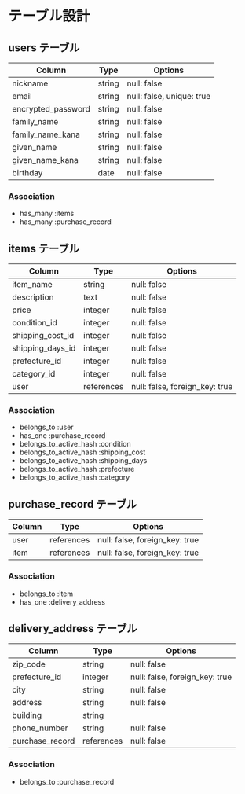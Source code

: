 # テーブル設計

## users テーブル

| Column             | Type   | Options                   |
| ------------------ | ------ | ------------------------- |
| nickname           | string | null: false               |
| email              | string | null: false, unique: true |
| encrypted_password | string | null: false               |
| family_name        | string | null: false               |
| family_name_kana   | string | null: false               |
| given_name         | string | null: false               |
| given_name_kana    | string | null: false               |
| birthday           | date   | null: false               |

### Association
- has_many :items
- has_many :purchase_record


## items テーブル

| Column           | Type       | Options                        |
| ---------------- | ---------- | ------------------------------ |
| item_name        | string     | null: false                    |
| description      | text       | null: false                    |
| price            | integer    | null: false                    |
| condition_id     | integer    | null: false                    |
| shipping_cost_id | integer    | null: false                    |
| shipping_days_id | integer    | null: false                    |
| prefecture_id    | integer    | null: false                    |
| category_id      | integer    | null: false                    |
| user             | references | null: false, foreign_key: true |

### Association
- belongs_to :user
- has_one :purchase_record
- belongs_to_active_hash :condition
- belongs_to_active_hash :shipping_cost
- belongs_to_active_hash :shipping_days
- belongs_to_active_hash :prefecture
- belongs_to_active_hash :category


## purchase_record テーブル

| Column | Type       | Options                        |
| ------ | ---------- | ------------------------------ |
| user   | references | null: false, foreign_key: true |
| item   | references | null: false, foreign_key: true |

### Association
- belongs_to :item
- has_one :delivery_address


## delivery_address テーブル

| Column          | Type       | Options                        |
| --------------- | ---------- | ------------------------------ |
| zip_code        | string     | null: false                    |
| prefecture_id   | integer    | null: false, foreign_key: true |
| city            | string     | null: false                    |
| address         | string     | null: false                    |
| building        | string     |                                |
| phone_number    | string     | null: false                    |
| purchase_record | references | null: false                    |

### Association
- belongs_to :purchase_record